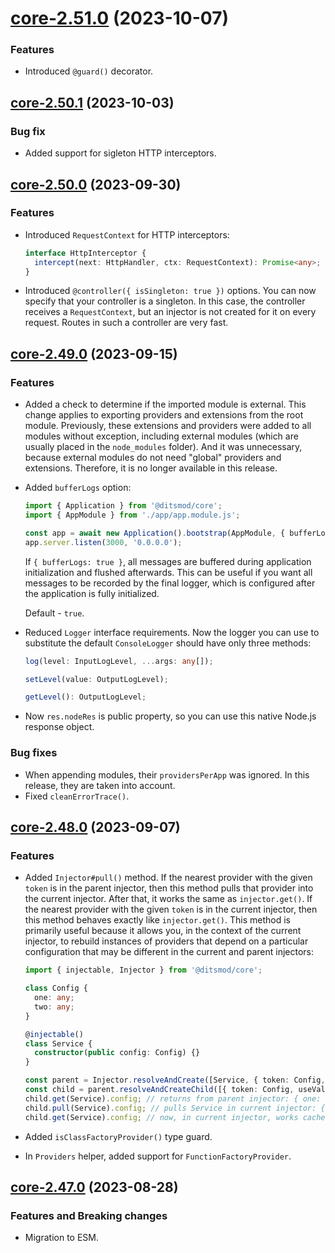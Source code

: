 <a name="core-2.51.0"></a>
# [core-2.51.0](https://github.com/ditsmod/ditsmod/releases/tag/core-2.51.0) (2023-10-07)

### Features

- Introduced `@guard()` decorator.

<a name="core-2.50.1"></a>
## [core-2.50.1](https://github.com/ditsmod/ditsmod/releases/tag/core-2.50.1) (2023-10-03)

### Bug fix

- Added support for sigleton HTTP interceptors.

<a name="core-2.50.0"></a>
## [core-2.50.0](https://github.com/ditsmod/ditsmod/releases/tag/core-2.50.0) (2023-09-30)

### Features

- Introduced `RequestContext` for HTTP interceptors:

  ```ts
  interface HttpInterceptor {
    intercept(next: HttpHandler, ctx: RequestContext): Promise<any>;
  }
  ```
- Introduced `@controller({ isSingleton: true })` options. You can now specify that your controller is a singleton. In this case, the controller receives a `RequestContext`, but an injector is not created for it on every request. Routes in such a controller are very fast.

<a name="core-2.49.0"></a>
## [core-2.49.0](https://github.com/ditsmod/ditsmod/releases/tag/core-2.49.0) (2023-09-15)

### Features

- Added a check to determine if the imported module is external. This change applies to exporting providers and extensions from the root module. Previously, these extensions and providers were added to all modules without exception, including external modules (which are usually placed in the `node_modules` folder). And it was unnecessary, because external modules do not need "global" providers and extensions. Therefore, it is no longer available in this release.

- Added `bufferLogs` option:

  ```ts
  import { Application } from '@ditsmod/core';
  import { AppModule } from './app/app.module.js';

  const app = await new Application().bootstrap(AppModule, { bufferLogs: false });
  app.server.listen(3000, '0.0.0.0');
  ```
  If `{ bufferLogs: true }`, all messages are buffered during application initialization and flushed afterwards. This can be useful if you want all messages to be recorded by the final logger, which is configured after the application is fully initialized.

  Default - `true`.

- Reduced `Logger` interface requirements. Now the logger you can use to substitute the default `ConsoleLogger` should have only three methods:

  ```ts
  log(level: InputLogLevel, ...args: any[]);

  setLevel(value: OutputLogLevel);

  getLevel(): OutputLogLevel;
  ```

- Now `res.nodeRes` is public property, so you can use this native Node.js response object.

### Bug fixes

- When appending modules, their `providersPerApp` was ignored. In this release, they are taken into account.
- Fixed `cleanErrorTrace()`.

<a name="core-2.48.0"></a>
## [core-2.48.0](https://github.com/ditsmod/ditsmod/releases/tag/core-2.48.0) (2023-09-07)

### Features

- Added `Injector#pull()` method.
  If the nearest provider with the given `token` is in the parent injector, then this method pulls that provider into the current injector. After that, it works the same as `injector.get()`. If the nearest provider with the given `token` is in the current injector, then this method behaves exactly like `injector.get()`. This method is primarily useful because it allows you, in the context of the current injector, to rebuild instances of providers that depend on a particular configuration that may be different in the current and parent injectors:

  ```ts
  import { injectable, Injector } from '@ditsmod/core';

  class Config {
    one: any;
    two: any;
  }

  @injectable()
  class Service {
    constructor(public config: Config) {}
  }

  const parent = Injector.resolveAndCreate([Service, { token: Config, useValue: { one: 1, two: 2 } }]);
  const child = parent.resolveAndCreateChild([{ token: Config, useValue: { one: 11, two: 22 } }]);
  child.get(Service).config; // returns from parent injector: { one: 1, two: 2 }
  child.pull(Service).config; // pulls Service in current injector: { one: 11, two: 22 }
  child.get(Service).config; // now, in current injector, works cache: { one: 11, two: 22 }
  ```

- Added `isClassFactoryProvider()` type guard.
- In `Providers` helper, added support for `FunctionFactoryProvider`.

<a name="core-2.47.0"></a>
## [core-2.47.0](https://github.com/ditsmod/ditsmod/releases/tag/core-2.47.0) (2023-08-28)

### Features and Breaking changes

- Migration to ESM.

